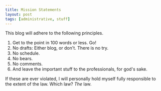 ```yaml
---
title: Mission Statements
layout: post
tags: [administrative, stuff]
---
```

This blog will adhere to the following principles.

1. Get to the point in 100 words or less. Go!
2. No drafts: Either blog, or don't. There is no try.
3. No schedule.
4. No bears.
5. No comments.
6. And leave the important stuff to the professionals, for god's sake.

If these are ever violated, I will personally hold myself fully responsible to the extent of the law. Which law? *The* law.